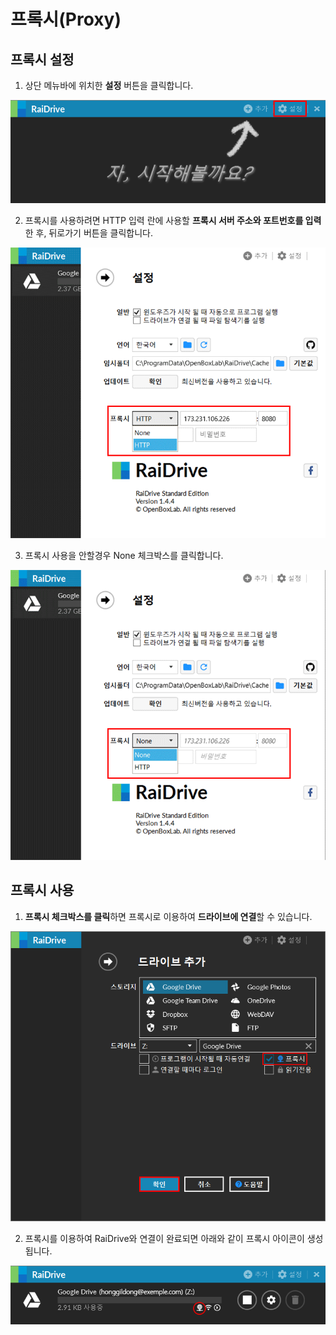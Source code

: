 # 프록시(Proxy)

   
  ## 프록시 설정  
  
  1. 상단 메뉴바에 위치한 **설정** 버튼을 클릭합니다.
  
  ![proxy01](/proxy_setting01.PNG?raw=true)  
    
  
  2. 프록시를 사용하려면 HTTP 입력 란에 사용할 **프록시 서버 주소와 포트번호를 입력**한 후, 뒤로가기 버튼을 클릭합니다.  
  
  ![proxy02](/proxy_setting02.PNG?raw=true)  
  
  
 3. 프록시 사용을 안할경우 None 체크박스를 클릭합니다.  
 
 ![proxy03](/proxy_setting03.PNG?raw=true) 
  
  
  
  
  ## 프록시 사용  
  
  1. **프록시 체크박스를 클릭**하면 프록시로 이용하여 **드라이브에 연결**할 수 있습니다.  
       
  ![proxy](/proxy04.PNG?raw=true)  

  
  
  2. 프록시를 이용하여 RaiDrive와 연결이 완료되면 아래와 같이 프록시 아이콘이 생성됩니다.  
  
  ![proxy05](/proxy05.PNG?raw=true) 
  
